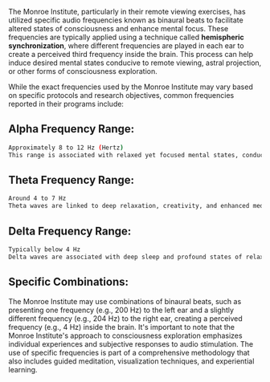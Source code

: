 The Monroe Institute, particularly in their remote viewing exercises, has utilized specific audio frequencies known as binaural beats to facilitate altered states of consciousness and enhance mental focus. These frequencies are typically applied using a technique called **hemispheric synchronization**, where different frequencies are played in each ear to create a perceived third frequency inside the brain. This process can help induce desired mental states conducive to remote viewing, astral projection, or other forms of consciousness exploration.

While the exact frequencies used by the Monroe Institute may vary based on specific protocols and research objectives, common frequencies reported in their programs include:

## Alpha Frequency Range:
```bash
Approximately 8 to 12 Hz (Hertz)
This range is associated with relaxed yet focused mental states, conducive to visualization and accessing intuitive insights.
```
## Theta Frequency Range:
```bash
Around 4 to 7 Hz
Theta waves are linked to deep relaxation, creativity, and enhanced meditation experiences. They are often used to facilitate profound states of consciousness during remote viewing exercises.
```
## Delta Frequency Range:
```bash
Typically below 4 Hz
Delta waves are associated with deep sleep and profound states of relaxation. They can be used to support deep introspection and exploration of altered states.
```
## Specific Combinations:

The Monroe Institute may use combinations of binaural beats, such as presenting one frequency (e.g., 200 Hz) to the left ear and a slightly different frequency (e.g., 204 Hz) to the right ear, creating a perceived frequency (e.g., 4 Hz) inside the brain.
It's important to note that the Monroe Institute's approach to consciousness exploration emphasizes individual experiences and subjective responses to audio stimulation. The use of specific frequencies is part of a comprehensive methodology that also includes guided meditation, visualization techniques, and experiential learning.
